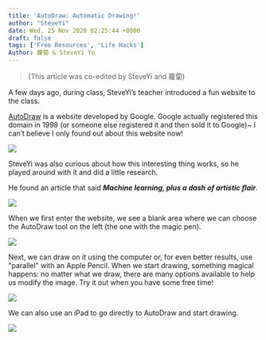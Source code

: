 ```yaml
---
title: 'AutoDraw: Automatic Drawing!'
author: "SteveYi"
date: Wed, 25 Nov 2020 02:25:44 +0000
draft: false
tags: ['Free Resources', 'Life Hacks']
Author: 蘿蔔 & SteveYi Yo
---
```


> (This article was co-edited by SteveYi and 蘿蔔)

A few days ago, during class, SteveYi’s teacher introduced a fun website to the class.

[AutoDraw](https://autodraw.com/) is a website developed by Google. 
Google actually registered this domain in 1998 (or someone else registered it and then sold it to Google)~ 
I can’t believe I only found out about this website now!

![](https://static-a1.steveyi.net/media/blog/2020111806485939.png)

SteveYi was also curious about how this interesting thing works, so he played around with it and did a little research.

He found an article that said **_Machine learning, plus a dash of artistic flair_**.

![](https://static-a1.steveyi.net/media/blog/2020111901401467.png)

When we first enter the website, we see a blank area where we can choose the AutoDraw tool on the left (the one with the magic pen).

![](https://static-a1.steveyi.net/media/blog/2020111918004754.png)

Next, we can draw on it using the computer or, for even better results, use "parallel" with an Apple Pencil. When we start drawing, something magical happens: no matter what we draw, there are many options available to help us modify the image. Try it out when you have some free time!

![](https://static-a1.steveyi.net/media/blog/RPReplay-Final1606267033.gif)

We can also use an iPad to go directly to AutoDraw and start drawing.

![](https://static-a1.steveyi.net/media/blog/2020112501382837.gif)
